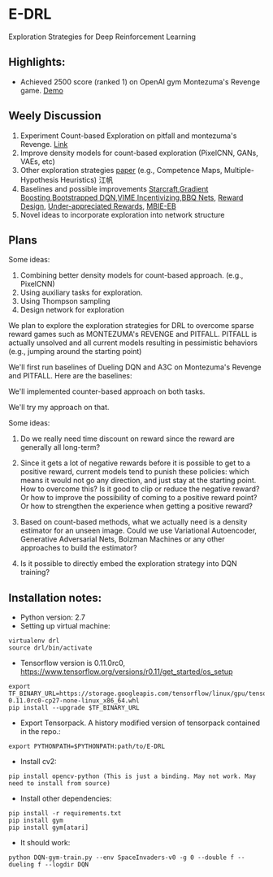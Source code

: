# E-DRL
Exploration Strategies for Deep Reinforcement Learning

## Highlights:
* Achieved 2500 score (ranked 1) on OpenAI gym Montezuma's Revenge game. [Demo](https://gym.openai.com/evaluations/eval_zxZ4J4nTRw2snOY7umcfqw)

## Weely Discussion
1. Experiment Count-based Exploration on pitfall and montezuma's Revenge. [Link](https://github.com/Itsukara/async_deep_reinforce)
2. Improve density models for count-based exploration (PixelCNN, GANs, VAEs, etc)
3. Other exploration strategies [paper](http://www.cs.mcgill.ca/~cs526/roger.pdf) (e.g., Competence Maps, Multiple-Hypothesis Heuristics) 江帆
4. Baselines and possible improvements [Starcraft](https://arxiv.org/abs/1609.02993),[Gradient Boosting](https://arxiv.org/abs/1603.04119),[Bootstrapped DQN](https://arxiv.org/abs/1602.04621),[VIME](https://arxiv.org/abs/1605.09674),[Incentivizing](https://arxiv.org/abs/1507.00814),[BBQ Nets](https://arxiv.org/abs/1608.05081), [Reward Design](https://arxiv.org/abs/1604.07095), [Under-appreciated Rewards](https://arxiv.org/abs/1611.09321), [MBIE-EB](http://www.sciencedirect.com/science/article/pii/S0022000008000767)
5. Novel ideas to incorporate exploration into network structure

## Plans

Some ideas:
1. Combining better density models for count-based approach. (e.g., PixelCNN)
2. Using auxiliary tasks for exploration.
3. Using Thompson sampling 
4. Design network for exploration

We plan to explore the exploration strategies for DRL to overcome sparse reward games such as MONTEZUMA's REVENGE and PITFALL.
PITFALL is actually unsolved and all current models resulting in pessimistic behaviors (e.g., jumping around the starting point)

We'll first run baselines of Dueling DQN and A3C on Montezuma's Revenge and PITFALL. Here are the baselines:

We'll implemented counter-based approach on both tasks.

We'll try my approach on that.

Some ideas:

1. Do we really need time discount on reward since the reward are generally all long-term?

2. Since it gets a lot of negative rewards before it is possible to get to a positive reward, current models tend to punish these policies: which means it would not go any direction, and just stay at the starting point. How to overcome this? Is it good to clip or reduce the negative reward? Or how to improve the possibility of coming to a positive reward point? Or how to strengthen the experience when getting a positive reward?

3. Based on count-based methods, what we actually need is a density estimator for an unseen image. Could we use Variational Autoencoder, Generative Adversarial Nets, Bolzman Machines or any other approaches to build the estimator?

4. Is it possible to directly embed the exploration strategy into DQN training?

## Installation notes:

* Python version: 2.7 
* Setting up virtual machine:
 ~~~
virtualenv drl
source drl/bin/activate
 ~~~
* Tensorflow version is 0.11.0rc0, https://www.tensorflow.org/versions/r0.11/get_started/os_setup
~~~
export TF_BINARY_URL=https://storage.googleapis.com/tensorflow/linux/gpu/tensorflow-0.11.0rc0-cp27-none-linux_x86_64.whl
pip install --upgrade $TF_BINARY_URL
~~~
* Export Tensorpack. A history modified version of tensorpack contained in the repo.:
~~~
export PYTHONPATH=$PYTHONPATH:path/to/E-DRL
~~~
* Install cv2:
~~~
pip install opencv-python (This is just a binding. May not work. May need to install from source)
~~~
* Install other dependencies:
~~~
pip install -r requirements.txt
pip install gym
pip install gym[atari]
~~~
* It should work:
~~~
python DQN-gym-train.py --env SpaceInvaders-v0 -g 0 --double f --dueling f --logdir DQN
~~~
